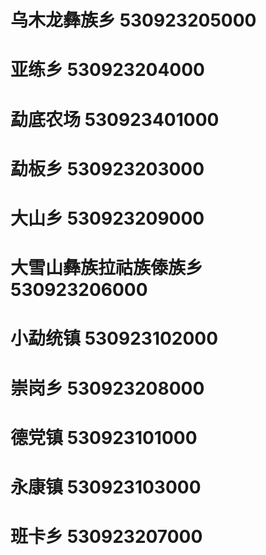 # 乌木龙彝族乡 530923205000
# 亚练乡 530923204000
# 勐底农场 530923401000
# 勐板乡 530923203000
# 大山乡 530923209000
# 大雪山彝族拉祜族傣族乡 530923206000
# 小勐统镇 530923102000
# 崇岗乡 530923208000
# 德党镇 530923101000
# 永康镇 530923103000
# 班卡乡 530923207000
